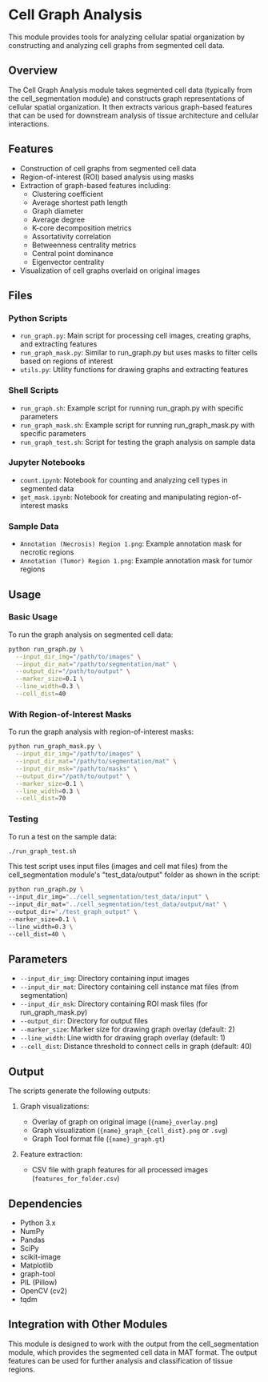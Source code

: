# Cell Graph Analysis

This module provides tools for analyzing cellular spatial organization by constructing and analyzing cell graphs from segmented cell data.

## Overview

The Cell Graph Analysis module takes segmented cell data (typically from the cell_segmentation module) and constructs graph representations of cellular spatial organization. It then extracts various graph-based features that can be used for downstream analysis of tissue architecture and cellular interactions.

## Features

- Construction of cell graphs from segmented cell data
- Region-of-interest (ROI) based analysis using masks
- Extraction of graph-based features including:
  - Clustering coefficient
  - Average shortest path length
  - Graph diameter
  - Average degree
  - K-core decomposition metrics
  - Assortativity correlation
  - Betweenness centrality metrics
  - Central point dominance
  - Eigenvector centrality
- Visualization of cell graphs overlaid on original images

## Files

### Python Scripts

- `run_graph.py`: Main script for processing cell images, creating graphs, and extracting features
- `run_graph_mask.py`: Similar to run_graph.py but uses masks to filter cells based on regions of interest
- `utils.py`: Utility functions for drawing graphs and extracting features

### Shell Scripts

- `run_graph.sh`: Example script for running run_graph.py with specific parameters
- `run_graph_mask.sh`: Example script for running run_graph_mask.py with specific parameters
- `run_graph_test.sh`: Script for testing the graph analysis on sample data

### Jupyter Notebooks

- `count.ipynb`: Notebook for counting and analyzing cell types in segmented data
- `get_mask.ipynb`: Notebook for creating and manipulating region-of-interest masks

### Sample Data

- `Annotation (Necrosis) Region 1.png`: Example annotation mask for necrotic regions
- `Annotation (Tumor) Region 1.png`: Example annotation mask for tumor regions

## Usage

### Basic Usage

To run the graph analysis on segmented cell data:

```bash
python run_graph.py \
  --input_dir_img="/path/to/images" \
  --input_dir_mat="/path/to/segmentation/mat" \
  --output_dir="/path/to/output" \
  --marker_size=0.1 \
  --line_width=0.3 \
  --cell_dist=40
```

### With Region-of-Interest Masks

To run the graph analysis with region-of-interest masks:

```bash
python run_graph_mask.py \
  --input_dir_img="/path/to/images" \
  --input_dir_mat="/path/to/segmentation/mat" \
  --input_dir_msk="/path/to/masks" \
  --output_dir="/path/to/output" \
  --marker_size=0.1 \
  --line_width=0.3 \
  --cell_dist=70
```

### Testing

To run a test on the sample data:

```bash
./run_graph_test.sh
```

This test script uses input files (images and cell mat files) from the cell_segmentation module's "test_data/output" folder as shown in the script:

```bash
python run_graph.py \
--input_dir_img="../cell_segmentation/test_data/input" \
--input_dir_mat="../cell_segmentation/test_data/output/mat" \
--output_dir="./test_graph_output" \
--marker_size=0.1 \
--line_width=0.3 \
--cell_dist=40 \
```

## Parameters

- `--input_dir_img`: Directory containing input images
- `--input_dir_mat`: Directory containing cell instance mat files (from segmentation)
- `--input_dir_msk`: Directory containing ROI mask files (for run_graph_mask.py)
- `--output_dir`: Directory for output files
- `--marker_size`: Marker size for drawing graph overlay (default: 2)
- `--line_width`: Line width for drawing graph overlay (default: 1)
- `--cell_dist`: Distance threshold to connect cells in graph (default: 40)

## Output

The scripts generate the following outputs:

1. Graph visualizations:
   - Overlay of graph on original image (`{name}_overlay.png`)
   - Graph visualization (`{name}_graph_{cell_dist}.png` or `.svg`)
   - Graph Tool format file (`{name}_graph.gt`)

2. Feature extraction:
   - CSV file with graph features for all processed images (`features_for_folder.csv`)

## Dependencies

- Python 3.x
- NumPy
- Pandas
- SciPy
- scikit-image
- Matplotlib
- graph-tool
- PIL (Pillow)
- OpenCV (cv2)
- tqdm

## Integration with Other Modules

This module is designed to work with the output from the cell_segmentation module, which provides the segmented cell data in MAT format. The output features can be used for further analysis and classification of tissue regions.
